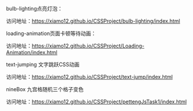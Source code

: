 bulb-lighting点亮灯泡：

访问地址：https://xiamo12.github.io/CSSProject/bulb-lighting/index.html

loading-animation页面卡顿等待动画：

访问地址：https://xiamo12.github.io/CSSProject/Loading-Animation/index.html

text-jumping 文字跳跃CSS动画

访问地址：https://xiamo12.github.io/CSSProject/text-jump/index.html

nineBox 九宫格随机三个格子变色

访问地址：https://xiamo12.github.io/CSSProject/pettengJsTask1/index.html
